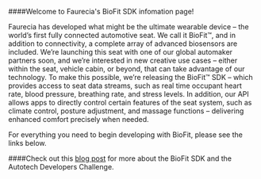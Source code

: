 ####Welcome to Faurecia's BioFit SDK infomation page!
 

Faurecia has developed what might be the ultimate wearable device – the world’s first fully connected automotive seat. We call it BioFit™, and in addition to connectivity, a complete array of advanced biosensors are included. We’re launching this seat with one of our global automaker partners soon, and we’re interested in new creative use cases – either within the seat, vehicle cabin, or beyond, that can take advantage of our technology. To make this possible, we’re releasing the BioFit™ SDK – which provides access to seat data streams, such as real time occupant heart rate, blood pressure, breathing rate, and stress levels. In addition, our API allows apps to directly control certain features of the seat system, such as climate control, posture adjustment, and massage functions – delivering enhanced comfort precisely when needed.

For everything you need to begin developing with BioFit, please see the links below.

####Check out this [blog post](https://autotechchallenge.wordpress.com/2014/09/12/interview-with-faurencia-director/) for more about the BioFit SDK and the Autotech Developers Challenge.

